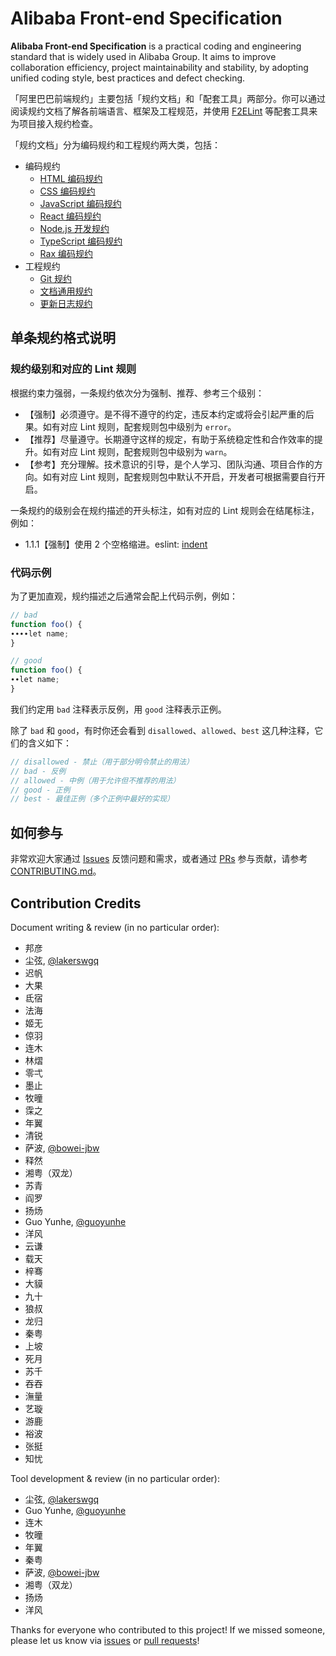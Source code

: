 # Alibaba Front-end Specification

**Alibaba Front-end Specification** is a practical coding and engineering standard that is widely
used in Alibaba Group. It aims to improve collaboration efficiency, project maintainability and stability,
by adopting unified coding style, best practices and defect checking.

「阿里巴巴前端规约」主要包括「规约文档」和「配套工具」两部分。你可以通过阅读规约文档了解各前端语言、框架及工程规范，并使用 [F2ELint](https://www.npmjs.com/package/f2elint) 等配套工具来为项目接入规约检查。

「规约文档」分为编码规约和工程规约两大类，包括：

- 编码规约
  - [HTML 编码规约](docs/coding/1.html-style-guide.md)
  - [CSS 编码规约](docs/coding/2.css-style-guide.md)
  - [JavaScript 编码规约](docs/coding/3.javascript-style-guide.md)
  - [React 编码规约](docs/coding/4.react-style-guide.md)
  - [Node.js 开发规约](docs/coding/5.node-style-guide.md)
  - [TypeScript 编码规约](docs/coding/6.typescript-style-guide.md)
  - [Rax 编码规约](docs/coding/7.rax-style-guide.md)
- 工程规约
  - [Git 规约](docs/engineering/1.git.md)
  - [文档通用规约](docs/engineering/2.doc-writing-practice.md)
  - [更新日志规约](docs/engineering/3.doc-changelog.md)

## 单条规约格式说明

### 规约级别和对应的 Lint 规则

根据约束力强弱，一条规约依次分为强制、推荐、参考三个级别：

- 【强制】必须遵守。是不得不遵守的约定，违反本约定或将会引起严重的后果。如有对应 Lint 规则，配套规则包中级别为 `error`。
- 【推荐】尽量遵守。长期遵守这样的规定，有助于系统稳定性和合作效率的提升。如有对应 Lint 规则，配套规则包中级别为 `warn`。
- 【参考】充分理解。技术意识的引导，是个人学习、团队沟通、项目合作的方向。如有对应 Lint 规则，配套规则包中默认不开启，开发者可根据需要自行开启。

一条规约的级别会在规约描述的开头标注，如有对应的 Lint 规则会在结尾标注，例如：

- 1.1.1【强制】使用 2 个空格缩进。eslint: [indent](https://eslint.org/docs/rules/indent)

### 代码示例

为了更加直观，规约描述之后通常会配上代码示例，例如：

```js
// bad
function foo() {
∙∙∙∙let name;
}

// good
function foo() {
∙∙let name;
}
```

我们约定用 `bad` 注释表示反例，用 `good` 注释表示正例。

除了 `bad` 和 `good`，有时你还会看到 `disallowed`、`allowed`、`best` 这几种注释，它们的含义如下：

```js
// disallowed - 禁止（用于部分明令禁止的用法）
// bad - 反例
// allowed - 中例（用于允许但不推荐的用法）
// good - 正例
// best - 最佳正例（多个正例中最好的实现）
```

## 如何参与

非常欢迎大家通过 [Issues](https://github.com/alibaba/f2e-spec/issues) 反馈问题和需求，或者通过 [PRs](https://github.com/alibaba/f2e-spec/pulls) 参与贡献，请参考 [CONTRIBUTING.md](/CONTRIBUTING.md)。

## Contribution Credits

Document writing & review (in no particular order):

- 邦彦
- 尘弦, [@lakerswgq](https://github.com/lakerswgq)
- 迟帆
- 大果
- 氐宿
- 法海
- 姬无
- 倞羽
- 连木
- 林熠
- 零弌
- 墨止
- 牧曈
- 霂之
- 年翼
- 清锐
- 萨波, [@bowei-jbw](https://github.com/bowei-jbw)
- 释然
- 湘粤（双龙）
- 苏青
- 阎罗
- 扬炀
- Guo Yunhe, [@guoyunhe](https://github.com/guoyunhe)
- 洋风
- 云谦
- 载天
- 梓骞
- 大貘
- 九十
- 狼叔
- 龙归
- 秦粤
- 上坡
- 死月
- 苏千
- 吞吞
- 潕量
- 艺璇
- 游鹿
- 裕波
- 张挺
- 知忧

Tool development & review (in no particular order):

- 尘弦, [@lakerswgq](https://github.com/lakerswgq)
- Guo Yunhe, [@guoyunhe](https://github.com/guoyunhe)
- 连木
- 牧曈
- 年翼
- 秦粤
- 萨波, [@bowei-jbw](https://github.com/bowei-jbw)
- 湘粤（双龙）
- 扬炀
- 洋风

Thanks for everyone who contributed to this project! If we missed someone, please let us know via [issues](https://github.com/alibaba/f2e-spec/issues) or
[pull requests](https://github.com/alibaba/f2e-spec/pulls)!
